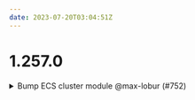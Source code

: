 ```yaml
---
date: 2023-07-20T03:04:51Z
---
```


# 1.257.0

<details>
  <summary>Bump ECS cluster module @max-lobur (#752)</summary>

### what
* Update ECS cluster module

### why
* Maintenance




</details>